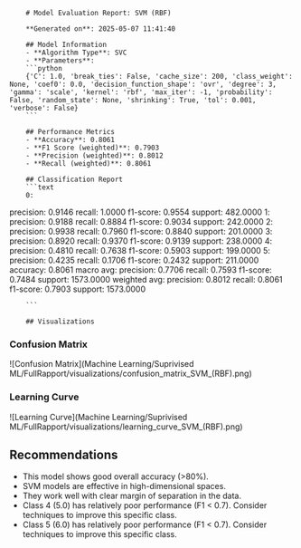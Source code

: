 
        # Model Evaluation Report: SVM (RBF)

        **Generated on**: 2025-05-07 11:41:40

        ## Model Information
        - **Algorithm Type**: SVC
        - **Parameters**: 
        ```python
        {'C': 1.0, 'break_ties': False, 'cache_size': 200, 'class_weight': None, 'coef0': 0.0, 'decision_function_shape': 'ovr', 'degree': 3, 'gamma': 'scale', 'kernel': 'rbf', 'max_iter': -1, 'probability': False, 'random_state': None, 'shrinking': True, 'tol': 0.001, 'verbose': False}
        ```

        ## Performance Metrics
        - **Accuracy**: 0.8061
        - **F1 Score (weighted)**: 0.7903
        - **Precision (weighted)**: 0.8012
        - **Recall (weighted)**: 0.8061

        ## Classification Report
        ```text
        0:
  precision: 0.9146
  recall: 1.0000
  f1-score: 0.9554
  support: 482.0000
1:
  precision: 0.9188
  recall: 0.8884
  f1-score: 0.9034
  support: 242.0000
2:
  precision: 0.9938
  recall: 0.7960
  f1-score: 0.8840
  support: 201.0000
3:
  precision: 0.8920
  recall: 0.9370
  f1-score: 0.9139
  support: 238.0000
4:
  precision: 0.4810
  recall: 0.7638
  f1-score: 0.5903
  support: 199.0000
5:
  precision: 0.4235
  recall: 0.1706
  f1-score: 0.2432
  support: 211.0000
accuracy: 0.8061
macro avg:
  precision: 0.7706
  recall: 0.7593
  f1-score: 0.7484
  support: 1573.0000
weighted avg:
  precision: 0.8012
  recall: 0.8061
  f1-score: 0.7903
  support: 1573.0000

        ```

        ## Visualizations

### Confusion Matrix
![Confusion Matrix](Machine Learning/Suprivised ML/FullRapport/visualizations/confusion_matrix_SVM_(RBF).png)

### Learning Curve
![Learning Curve](Machine Learning/Suprivised ML/FullRapport/visualizations/learning_curve_SVM_(RBF).png)

## Recommendations
- This model shows good overall accuracy (>80%).
- SVM models are effective in high-dimensional spaces.
- They work well with clear margin of separation in the data.
- Class 4 (5.0) has relatively poor performance (F1 < 0.7). Consider techniques to improve this specific class.
- Class 5 (6.0) has relatively poor performance (F1 < 0.7). Consider techniques to improve this specific class.

